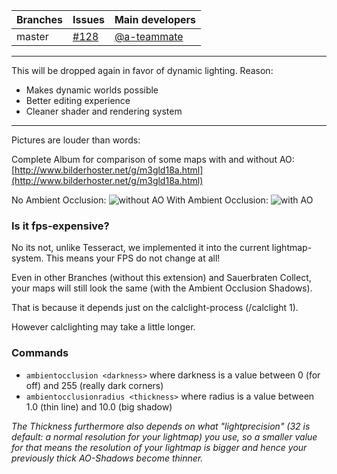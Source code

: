 Branches | Issues | Main developers
--- | --- | --- 
master |  [#128](/inexorgame/code/pull/128) | [@a-teammate](/a-teammate)

------------
This will be dropped again in favor of dynamic lighting.
Reason:
* Makes dynamic worlds possible
* Better editing experience
* Cleaner shader and rendering system
------------



Pictures are louder than words:

Complete Album for comparison of some maps with and without AO: [http://www.bilderhoster.net/g/m3gld18a.html](http://www.bilderhoster.net/g/m3gld18a.html)

No Ambient Occlusion:
![without AO](http://www.bilderhoster.net/safeforgallerie/5wchcazj.jpg)
With Ambient Occlusion:
![with AO](http://www.bilderhoster.net/safeforgallerie/cs8y55xn.jpg)

### Is it fps-expensive?
No its not, unlike Tesseract, we implemented it into the current lightmap-system. 
This means your FPS do not change at all!


Even in other Branches (without this extension) and Sauerbraten Collect, your maps will still look the same (with the Ambient Occlusion Shadows). 

That is because it depends just on the calclight-process (/calclight 1).

However calclighting may take a little longer. 

### Commands
* `ambientocclusion <darkness>` where darkness is a value between 0 (for off) and 255 (really dark corners)
* `ambientocclusionradius <thickness>` where radius is a value between 1.0 (thin line) and 10.0 (big shadow)

_The Thickness furthermore also depends on what "lightprecision" (32 is default: a normal resolution for your lightmap) you use, so a smaller value for that means the resolution of your lightmap is bigger and hence your  previously thick AO-Shadows become thinner._
 
